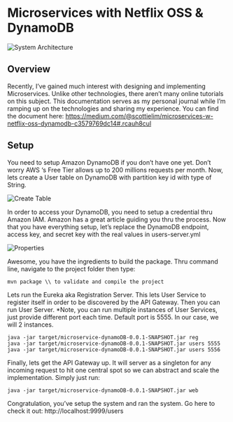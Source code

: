 # Microservices with Netflix OSS & DynamoDB

![System Architecture](https://cdn-images-1.medium.com/max/1000/1*FwAMM5U-JOh2bMdchTKo3Q.jpeg)

## Overview
Recently, I’ve gained much interest with designing and implementing Microservices. Unlike other technologies, there aren’t many online tutorials on this subject. This documentation serves as my personal journal while I’m ramping up on the technologies and sharing my experience. You can find the document here: https://medium.com/@scottielim/microservices-w-netflix-oss-dynamodb-c3579769dc14#.rcauh8cul

## Setup
You need to setup Amazon DynamoDB if you don’t have one yet. Don’t worry AWS ‘s Free Tier allows up to 200 millions requests per month. Now, lets create a User table on DynamoDB with partition key id with type of String.

![Create Table](https://cdn-images-1.medium.com/max/1000/1*mB-kZTbGQqZctZBZg8uVXw.jpeg)

In order to access your DynamoDB, you need to setup a credential thru Amazon IAM. Amazon has a great article guiding you thru the process. Now that you have everything setup, let’s replace the DynamoDB endpoint, access key, and secret key with the real values in users-server.yml

![Properties](https://cdn-images-1.medium.com/max/800/1*QVnpjFeAbqDQWq3WwHg4Sg.jpeg)

Awesome, you have the ingredients to build the package. Thru command line, navigate to the project folder then type:
```
mvn package \\ to validate and compile the project
```
Lets run the Eureka aka Registration Server. This lets User Service to register itself in order to be discovered by the API Gateway. Then you can run User Server. *Note, you can run multiple instances of User Services, just provide different port each time. Default port is 5555. In our case, we will 2 instances.
```
java -jar target/microservice-dynamoDB-0.0.1-SNAPSHOT.jar reg
java -jar target/microservice-dynamoDB-0.0.1-SNAPSHOT.jar users 5555
java -jar target/microservice-dynamoDB-0.0.1-SNAPSHOT.jar users 5556
```
Finally, lets get the API Gateway up. It will server as a singleton for any incoming request to hit one central spot so we can abstract and scale the implementation. Simply just run:
```
java -jar target/microservice-dynamoDB-0.0.1-SNAPSHOT.jar web
```
Congratulation, you’ve setup the system and ran the system. Go here to check it out: http://localhost:9999/users
